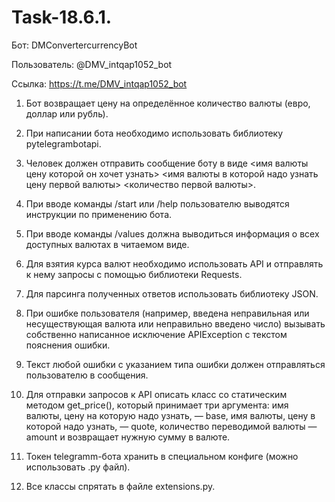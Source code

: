 # Task-18.6.1.

Бот: DMConvertercurrencyBot

Пользователь: @DMV_intqap1052_bot

Ссылка: https://t.me/DMV_intqap1052_bot


1. Бот возвращает цену на определённое количество валюты (евро, доллар или рубль).

2. При написании бота необходимо использовать библиотеку pytelegrambotapi.

3. Человек должен отправить сообщение боту в виде <имя валюты цену которой он хочет узнать> <имя валюты в которой надо узнать цену первой валюты> <количество первой валюты>.

4. При вводе команды /start или /help пользователю выводятся инструкции по применению бота.

5. При вводе команды /values должна выводиться информация о всех доступных валютах в читаемом виде.

6. Для взятия курса валют необходимо использовать API и отправлять к нему запросы с помощью библиотеки Requests.

7. Для парсинга полученных ответов использовать библиотеку JSON.

8. При ошибке пользователя (например, введена неправильная или несуществующая валюта или неправильно введено число) вызывать собственно написанное исключение APIException с текстом пояснения ошибки.

9. Текст любой ошибки с указанием типа ошибки должен отправляться пользователю в сообщения.

10. Для отправки запросов к API описать класс со статическим методом get_price(), который принимает три аргумента: имя валюты, цену на которую надо узнать, — base, имя валюты, цену в которой надо узнать, — quote, количество переводимой валюты — amount и возвращает нужную сумму в валюте.

11. Токен telegramm-бота хранить в специальном конфиге (можно использовать .py файл).

12. Все классы спрятать в файле extensions.py.
